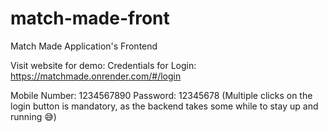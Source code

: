 # match-made-front
Match Made Application's Frontend

Visit website for demo:
Credentials for Login: https://matchmade.onrender.com/#/login

Mobile Number: 1234567890
Password: 12345678
(Multiple clicks on the login button is mandatory, as the backend takes some while to stay up and running 😅)
